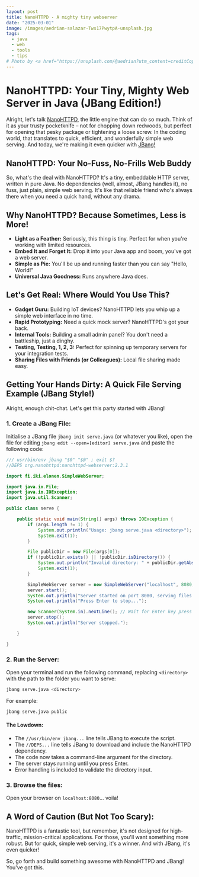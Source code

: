 ```yaml
---
layout: post
title: NanoHTTPD - A mighty tiny webserver
date: "2025-03-01"
image: /images/aedrian-salazar-Tws17PwytpA-unsplash.jpg
tags:
  - java
  - web
  - tools
  - tips
# Photo by <a href="https://unsplash.com/@aedrian?utm_content=creditCopyText&utm_medium=referral&utm_source=unsplash">Aedrian Salazar</a> on <a href="https://unsplash.com/photos/grayscale-photo-of-man-riding-atv-Tws17PwytpA?utm_content=creditCopyText&utm_medium=referral&utm_source=unsplash">Unsplash</a>
---
```

# NanoHTTPD: Your Tiny, Mighty Web Server in Java (JBang Edition!)

Alright, let's talk [NanoHTTPD](https://nanohttpd.org/), the little engine that can do so much. Think of it as your trusty pocketknife – not for chopping down redwoods, but perfect for opening that pesky package or tightening a loose screw. In the coding world, that translates to quick, efficient, and wonderfully simple web serving. And today, we're making it even quicker with [JBang!](https://www.jbang.dev/)

## NanoHTTPD: Your No-Fuss, No-Frills Web Buddy

So, what's the deal with NanoHTTPD? It's a tiny, embeddable HTTP server, written in pure Java. No dependencies (well, almost, JBang handles it), no fuss, just plain, simple web serving. It's like that reliable friend who's always there when you need a quick hand, without any drama.

## Why NanoHTTPD? Because Sometimes, Less is More!

* **Light as a Feather:** Seriously, this thing is tiny. Perfect for when you're working with limited resources.
* **Embed It and Forget It:** Drop it into your Java app and boom, you've got a web server.
* **Simple as Pie:** You'll be up and running faster than you can say "Hello, World!"
* **Universal Java Goodness:** Runs anywhere Java does.

## Let's Get Real: Where Would You Use This?

* **Gadget Guru:** Building IoT devices? NanoHTTPD lets you whip up a simple web interface in no time.
* **Rapid Prototyping:** Need a quick mock server? NanoHTTPD's got your back.
* **Internal Tools:** Building a small admin panel? You don't need a battleship, just a dinghy.
* **Testing, Testing, 1, 2, 3:** Perfect for spinning up temporary servers for your integration tests.
* **Sharing Files with Friends (or Colleagues):** Local file sharing made easy.

## Getting Your Hands Dirty: A Quick File Serving Example (JBang Style!)

Alright, enough chit-chat. Let's get this party started with JBang!

### 1. Create a JBang File:

Initialise a JBang file `jbang init serve.java` (or whatever you like), open the file for editing `jbang edit --open=[editor] serve.java` and paste the following code:

```java
/// usr/bin/env jbang "$0" "$@" ; exit $?
//DEPS org.nanohttpd:nanohttpd-webserver:2.3.1

import fi.iki.elonen.SimpleWebServer;

import java.io.File;
import java.io.IOException;
import java.util.Scanner;

public class serve {

    public static void main(String[] args) throws IOException {
        if (args.length != 1) {
            System.out.println("Usage: jbang serve.java <directory>");
            System.exit(1);
        }

        File publicDir = new File(args[0]);
        if (!publicDir.exists() || !publicDir.isDirectory()) {
            System.out.println("Invalid directory: " + publicDir.getAbsolutePath());
            System.exit(1);
        }

        SimpleWebServer server = new SimpleWebServer("localhost", 8080, publicDir, false);
        server.start();
        System.out.println("Server started on port 8080, serving files from: " + publicDir.getAbsolutePath());
        System.out.println("Press Enter to stop...");

        new Scanner(System.in).nextLine(); // Wait for Enter key press
        server.stop();
        System.out.println("Server stopped.");

    }

}
```

### 2. Run the Server:

Open your terminal and run the following command, replacing `<directory>` with the path to the folder you want to serve:

```bash
jbang serve.java <directory>
```

For example:

```bash
jbang serve.java public
```

#### The Lowdown:

* The `//usr/bin/env jbang...` line tells JBang to execute the script.
* The `//DEPS...` line tells JBang to download and include the NanoHTTPD dependency.
* The code now takes a command-line argument for the directory.
* The server stays running until you press Enter.
* Error handling is included to validate the directory input.

### 3. Browse the files:

Open your browser on `localhost:8080`... voila!

## A Word of Caution (But Not Too Scary):

NanoHTTPD is a fantastic tool, but remember, it's not designed for high-traffic, mission-critical applications. For those, you'll want something more robust. But for quick, simple web serving, it's a winner. And with JBang, it's even quicker!

So, go forth and build something awesome with NanoHTTPD and JBang! You've got this.